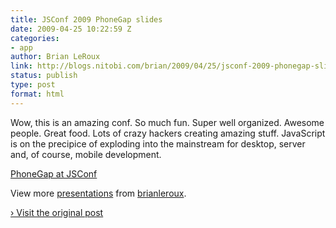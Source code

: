 ```yaml
---
title: JSConf 2009 PhoneGap slides
date: 2009-04-25 10:22:59 Z
categories:
- app
author: Brian LeRoux
link: http://blogs.nitobi.com/brian/2009/04/25/jsconf-2009-phonegap-slides/
status: publish
type: post
format: html
---
```


Wow, this is an amazing conf. So much fun. Super well organized. Awesome people. Great food. Lots of crazy hackers creating amazing stuff. JavaScript is on the precipice of exploding into the mainstream for desktop, server and, of course, mobile development.

[PhoneGap at JSConf](http://www.slideshare.net/brianleroux/phonegap-at-jsconf?type=powerpoint)

View more [presentations](http://www.slideshare.net/) from [brianleroux](http://www.slideshare.net/brianleroux).

[› Visit the original post](http://blogs.nitobi.com/brian/2009/04/25/jsconf-2009-phonegap-slides/)
